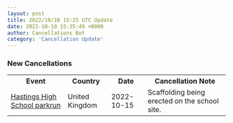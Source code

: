 ```yaml
---
layout: post
title: 2022/10/10 15:25 UTC Update
date: 2022-10-10 15:25:49 +0000
author: Cancellations Bot
category: 'Cancellation Update'
---
```


<h3>New Cancellations</h3>
<div class='hscrollable'>
<table style='width: 100%'>
    <tr>
        <th>Event</th>
        <th>Country</th>
        <th>Date</th>
        <th>Cancellation Note</th>
    </tr>
    <tr>
        <td><a href="https://www.parkrun.org.uk/hastingshighschool">Hastings High School parkrun</a></td>
        <td>United Kingdom</td>
        <td>2022-10-15</td>
        <td>Scaffolding being erected on the school site.</td>
    </tr>
</table>
</div>
